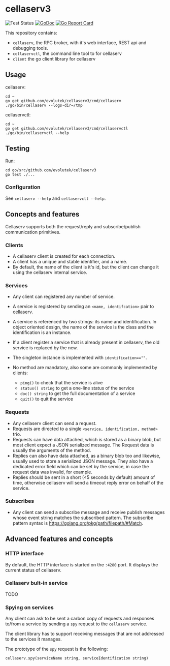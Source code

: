 # cellaserv3

![Test Status](https://github.com/evolutek/cellaserv3/workflows/Test/badge.svg)
[![GoDoc](https://godoc.org/github.com/evolutek/cellaserv3?status.svg)](https://godoc.org/github.com/evolutek/cellaserv3)
[![Go Report Card](https://goreportcard.com/badge/github.com/evolutek/cellaserv3)](https://goreportcard.com/report/github.com/evolutek/cellaserv3)

This repository contains:

- `cellaserv`, the RPC broker, with it's web interface, REST api and debugging
  tools.
- `cellaservctl`, the command line tool to for cellaserv
- `client` the go client library for cellaserv

## Usage

cellaserv:

```
cd ~
go get github.com/evolutek/cellaserv3/cmd/cellaserv
./go/bin/cellaserv --logs-dir=/tmp
```

cellaservctl:

```
cd ~
go get github.com/evolutek/cellaserv3/cmd/cellaservctl
./go/bin/cellaservctl --help
```

## Testing

Run:

```
cd go/src/github.com/evolutek/cellaserv3
go test ./...
```

### Configuration

See `cellaserv --help` and `cellaservctl --help`.

## Concepts and features

Cellaserv supports both the request/reply and subscribe/publish communication
primitives.

### Clients

* A cellaserv client is created for each connection.
* A client has a unique and stable identifier, and a name.
* By default, the name of the client is it's id, but the client can change it
  using the cellaserv internal service.

### Services

* Any client can registered any number of service.
* A service is registered by sending an `<name, identifcation>` pair to cellaserv.
* A service is referenced by two strings: its name and identification. In
  object oriented design, the name of the service is the class and the
  identification is an instance.
* If a client register a service that is already present in cellaserv, the old
  service is replaced by the new.
* The singleton instance is implemented with `identification==""`.
* No method are mandatory, also some are commonly implemented by clients:

  * `ping()` to check that the service is alive
  * `status() string` to get a one-line status of the service
  * `doc() string` to get the full documentation of a service
  * `quit()` to quit the service

### Requests

* Any cellaserv client can send a request.
* Requests are directed to a single `<service, identification, method>` trio.
* Requests can have data attached, which is stored as a binary blob, but most
  client expect a JSON serialized message. The Request data is usually the
  arguments of the method.
* Replies can also have data attached, as a binary blob too and likewise,
  usually used to store a serialized JSON message. They also have a dedicated
  error field which can be set by the service, in case the request data was
  invalid, for example.
* Replies should be sent in a short (<5 seconds by default) amount of time,
  otherwise cellaserv will send a timeout reply error on behalf of the service.

### Subscribes

* Any client can send a subscribe message and receive publish messages whose
event string matches the subscribed pattern. The subscribe pattern syntax is
https://golang.org/pkg/path/filepath/#Match.

## Advanced features and concepts

### HTTP interface

By default, the HTTP interface is started on the `:4280` port. It displays the
current status of cellaserv.

### Cellaserv bult-in service

TODO

### Spying on services

Any client can ask to be sent a carbon copy of requests and responses
to/from a service by sending a `spy` request to the `cellaserv` service.

The client library has to support receiving messages that are not addressed to
the services it manages.

The prototype of the `spy` request is the following:

```
cellaserv.spy(serviceName string, serviceIdentification string)
```
